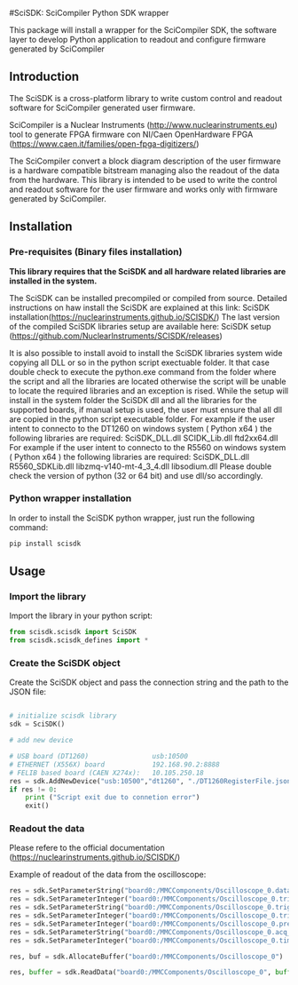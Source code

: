 #SciSDK: SciCompiler Python SDK wrapper

This package will install a wrapper for the SciCompiler SDK, the software layer to develop Python application to readout and configure firmware generated by SciCompiler

## Introduction
The SciSDK is a cross-platform library to write custom control and readout software for SciCompiler generated user firmware.

SciCompiler is a Nuclear Instruments (http://www.nuclearinstruments.eu) tool to generate FPGA firmware con NI/Caen OpenHardware FPGA (https://www.caen.it/families/open-fpga-digitizers/)

The SciCompiler convert a block diagram description of the user firmware is a hardware compatible bitstream managing also the readout of the data from the hardware. This library is intended to be used to write the control and readout software for the user firmware and works only with firmware generated by SciCompiler.


## Installation

### Pre-requisites (Binary files installation)

**This library requires that the SciSDK and all hardware related libraries are installed in the system.**

The SciSDK can be installed precompiled or compiled from source.
Detailed instructions on haw install the SciSDK are explained at this link: SciSDK installation(https://nuclearinstruments.github.io/SCISDK/)
The last version of the compiled SciSDK libraries setup are available here: SciSDK setup (https://github.com/NuclearInstruments/SCISDK/releases)

It is also possible to install avoid to install the SciSDK libraries system wide copying all DLL or so in the python script exectuable folder. It that case double check to execute the python.exe command from the folder where the script and all the libraries are located otherwise the script will be unable to locate the required libraries and an exception is rised.
While the setup will install in the system folder the SciSDK dll and all the libraries for the supported boards, if manual setup is used, the user must ensure thal all dll are copied in the python script executable folder. 
For example if the user intent to connecto to the DT1260 on windows system ( Python x64 ) the following libraries are required: SciSDK_DLL.dll SCIDK_Lib.dll ftd2xx64.dll
For example if the user intent to connecto to the R5560 on windows system ( Python x64 ) the following libraries are required: SciSDK_DLL.dll R5560_SDKLib.dll libzmq-v140-mt-4_3_4.dll libsodium.dll
Please double check the version of python (32 or 64 bit) and use dll/so accordingly.

### Python wrapper installation
In order to install the SciSDK python wrapper, just run the following command:

```bash
pip install scisdk
```

## Usage

### Import the library

Import the library in your python script:

```python
from scisdk.scisdk import SciSDK
from scisdk.scisdk_defines import *
```

### Create the SciSDK object

Create the SciSDK object and pass the connection string and the path to the JSON file:

```python   

# initialize scisdk library
sdk = SciSDK()

# add new device

# USB board (DT1260)                usb:10500
# ETHERNET (X556X) board            192.168.90.2:8888
# FELIB based board (CAEN X274x):   10.105.250.18
res = sdk.AddNewDevice("usb:10500","dt1260", "./DT1260RegisterFile.json","board0")
if res != 0:
    print ("Script exit due to connetion error")
    exit()

```

### Readout the data
Please refere to the official documentation (https://nuclearinstruments.github.io/SCISDK/)

Example of readout of the data from the oscilloscope:

```python
res = sdk.SetParameterString("board0:/MMCComponents/Oscilloscope_0.data_processing","decode")
res = sdk.SetParameterInteger("board0:/MMCComponents/Oscilloscope_0.trigger_level", 1000)
res = sdk.SetParameterString("board0:/MMCComponents/Oscilloscope_0.trigger_mode","self")
res = sdk.SetParameterInteger("board0:/MMCComponents/Oscilloscope_0.trigger_channel", 0)
res = sdk.SetParameterInteger("board0:/MMCComponents/Oscilloscope_0.pretrigger", 150)
res = sdk.SetParameterString("board0:/MMCComponents/Oscilloscope_0.acq_mode", "blocking")
res = sdk.SetParameterInteger("board0:/MMCComponents/Oscilloscope_0.timeout", 3000)

res, buf = sdk.AllocateBuffer("board0:/MMCComponents/Oscilloscope_0")

res, buffer = sdk.ReadData("board0:/MMCComponents/Oscilloscope_0", buffer)# read data from board

```



